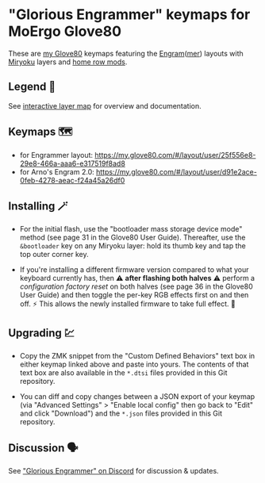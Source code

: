 # "Glorious Engrammer" keymaps for MoErgo Glove80

These are [my Glove80][1] keymaps featuring the [Engram][2]([mer][3]) 
layouts with [Miryoku][4] layers and [home row mods][5].

[1]: https://sunaku.github.io/moergo-glove80-keyboard.html
[2]: https://sunaku.github.io/engram-keyboard-layout.html
[3]: https://sunaku.github.io/engrammer-keyboard-layout.html
[4]: https://github.com/manna-harbour/miryoku
[5]: https://sunaku.github.io/home-row-mods.html

## Legend 🚩

See [interactive layer map][6] for overview and documentation.

[6]: https://sunaku.github.io/moergo-glove80-keyboard.html#layers

## Keymaps 🗺️

- for Engrammer layout: https://my.glove80.com/#/layout/user/25f556e8-29e8-466a-aaa6-e317519f8ad8
- for Arno's Engram 2.0: https://my.glove80.com/#/layout/user/d91e2ace-0feb-4278-aeac-f24a45a26df0

## Installing 🪄

- For the initial flash, use the "bootloader mass storage device mode" method
(see page 31 in the Glove80 User Guide).  Thereafter, use the `&bootloader`
key on any Miryoku layer: hold its thumb key and tap the top outer corner key.

- If you're installing a different firmware version compared to what your
keyboard currently has, then ⚠️ **after flashing both halves** ⚠️ perform a
*configuration factory reset* on both halves (see page 36 in the Glove80 User
Guide) and then toggle the per-key RGB effects first on and then off. ⚡  This
allows the newly installed firmware to take full effect. 💯

## Upgrading 💹

- Copy the ZMK snippet from the "Custom Defined Behaviors" text box in either
keymap linked above and paste into yours.  The contents of that text box are
also available in the `*.dtsi` files provided in this Git repository.

- You can diff and copy changes between a JSON export of your keymap (via
"Advanced Settings" > "Enable local config" then go back to "Edit" and click
"Download") and the `*.json` files provided in this Git repository.

## Discussion 🗣️

See ["Glorious Engrammer" on Discord][7] for discussion & updates.

[7]: https://discord.com/channels/877392805654306816/1111469812850380831
